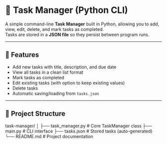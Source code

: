 # 📝 Task Manager (Python CLI)

A simple command-line **Task Manager** built in Python, allowing you to add, view, edit, delete, and mark tasks as completed.  
Tasks are stored in a **JSON file** so they persist between program runs.

---

## 🚀 Features
- Add new tasks with title, description, and due date
- View all tasks in a clean list format
- Mark tasks as completed
- Edit existing tasks (with option to keep existing values)
- Delete tasks
- Automatic saving/loading from `tasks.json`

---

## 📂 Project Structure
task-manager/
│
├── task_manager.py # Core TaskManager class
├── main.py # CLI interface
├── tasks.json # Stored tasks (auto-generated)
└── README.md # Project documentation